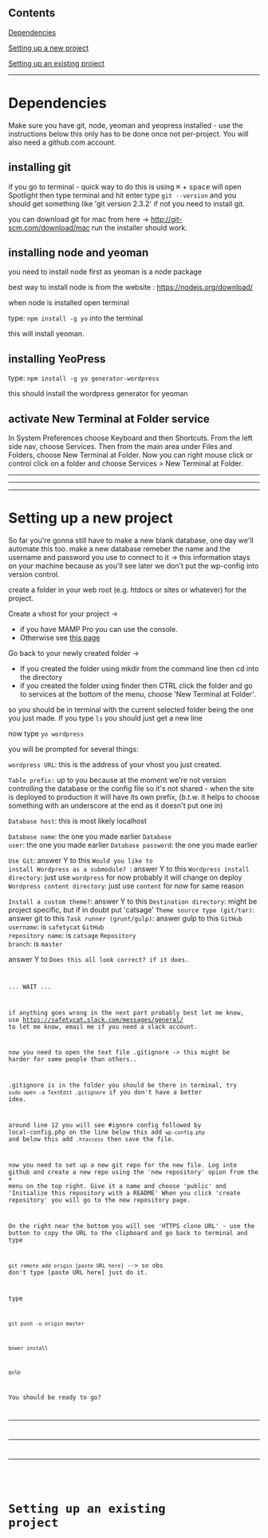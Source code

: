 ## Contents 
[Dependencies](#dep) 

[Setting up a new project](#id1)  

[Setting up an existing project](#id2)  

------
<a id="dep"></a>
# Dependencies
Make sure you have git, node, yeoman and yeopress installed - use the instructions below this only has to be done once not per-project. You will also need a github.com account.

## installing git
if you go to terminal - quick way to do this is using <kbd>⌘</kbd> + <kbd>space</kbd> will open Spotlight then type terminal and hit enter type <code>git --version</code> and you should get something like 'git version 2.3.2' if not you need to install git.

you can download git for mac from here -> http://git-scm.com/download/mac run the installer should work. 

## installing node and yeoman
you need to install node first as yeoman is a node package

best way to install node is from the website : https://nodejs.org/download/

when node is installed open terminal

type: 
    <code>npm install -g yo</code>
into the terminal

this will install yeoman.

## installing YeoPress
type:
    <code>npm install -g yo generator-wordpress</code>
    
this should install the wordpress generator for yeoman

## activate New Terminal at Folder service
In System Preferences choose Keyboard and then Shortcuts. From the left side nav, choose Services. Then from the main area under Files and Folders, choose New Terminal at Folder. Now you can right mouse click or control click on a folder and choose Services > New Terminal at Folder. 

---------
---------
---------

<a id="id1"></a>
# Setting up a new project
So far you're gonna still have to make a new blank database, one day we'll automate this too. make a new database remeber the name and the username and password you use to connect to it -> this information stays on your machine because as you'll see later we don't put the wp-config into version control.

create a folder in your web root (e.g. htdocs or sites or whatever) for the project. 

Create a vhost for your project -> 
* if you have MAMP Pro you can use the console.
* Otherwise see [this page](http://foundationphp.com/tutorials/vhosts_mamp.php) 

Go back to your newly created folder ->
* If you created the folder using mkdir from the command line then cd into the directory
* if you created the folder using finder then  CTRL click the folder and go to services at the bottom of the menu, choose 'New Terminal at Folder'.

so you should be in terminal with the current selected folder being the one you just made. If you type <code>ls</code> you should just get a new line

now type <code>yo wordpress</code>

you will be prompted for several things:

<code>wordpress URL</code>: this is the address of your vhost you just created.

<code>Table prefix:</code> up to you because at the moment we're not version controlling the database or the config file so it's not shared - when the site is deployed to production it will have its own prefix, (b.t.w. it helps to choose something with an underscore at the end as it doesn't put one in)

<code>Database host</code>: this is most likely localhost

<code>Database name</code>: the one you made earlier
<code>Database user</code>: the one you made earlier
<code>Database password</code>: the one you made earlier

<code>Use Git</code>: answer Y to this
<code>Would you like to install Wordpress as a submodule? </code>: answer Y to this
<code>Wordpress install directory</code>: just use <code>wordpress</code> for now probably it will change on deploy
<code>Wordpress content directory</code>: just use <code>content</code> for now for same reason

<code>Install a custom theme?</code>: answer Y to this
<code>Destination directory</code>: might be project specific, but if in doubt put 'catsage'
<code>Theme source type (git/tar)</code>: answer git to this
<code>Task runner (grunt/gulp)</code>: answer gulp to this
<code>GitHub username</code>: is <code>safetycat</code>
<code>GitHub repository name</code>: is <code>catsage</code>
<code>Repository branch</code>: is <code>master</code>

answer Y to <code>Does this all look correct? if it does.

... WAIT ...

if anything goes wrong in the next part probably best let me know, use https://safetycat.slack.com/messages/general/ to let me know, email me if you need a slack account.

now you need to open the text file .gitignore -> this might be harder for some people than others.. 

.gitignore is in the folder you should be there in terminal, try <code>sudo open -a TextEdit .gitignore</code> if you don't have a better idea.

around line 12 you will see #ignore config followed by local-config.php on the line below this add <code>wp-config.php</code> and below this add <code>.htaccess</code> then save the file.

now you need to set up a new git repo for the new file. Log into github and create a new repo using the 'new repository' opion from the + menu on the top right. Give it a name and choose 'public' and 'Initialize this repository with a README' When you click 'create repository' you will go to the new repository page.

On the right near the bottom you will see 'HTTPS clone URL' - use the button to copy the URL to the clipboard and go back to terminal and type

<code>git remote add origin [paste URL here]</code> --> so obs don't type [paste URL here] just do it.

type

<code>git push -u origin master</code>

<code>bower install</code>

<code>gulp</code>

You should be ready to go?

---------
---------
---------

<a id="id2"></a>
# Setting up an existing project

